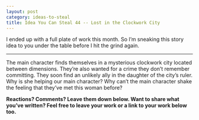 ```yaml
---
layout: post
category: ideas-to-steal
title: Idea You Can Steal 44 -- Lost in the Clockwork City
---
```


I ended up with a full plate of work this month. So I’m sneaking this story idea to you under the table before I hit the grind again.

<!--excerpt-->

-----------------------------------

The main character finds themselves in a mysterious clockwork city located between dimensions. They’re also wanted for a crime they don’t remember committing. They soon find an unlikely ally in the daughter of the city’s ruler. Why is she helping our main character? Why can’t the main character shake the feeling that they’ve met this woman before?

**Reactions? Comments? Leave them down below. Want to share what you’ve written? Feel free to leave your work or a link to your work below too.**
